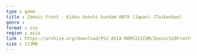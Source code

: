 ```yaml
---
type : game
title : Zeonic Front - Kidou Senshi Gundam 0079 (Japan) (Taikenban)
genre : 
format : iso
region : asia
link : https://archive.org/download/PS2-ASIA-ROMS321COM/Zeonic%20Front%20-%20Kidou%20Senshi%20Gundam%200079%20%28Japan%29%20%28Taikenban%29.7z
size : 113MB
---
```

